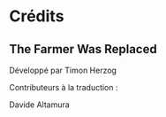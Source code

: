 # Crédits

## The Farmer Was Replaced

Développé par Timon Herzog


Contributeurs à la traduction :

Davide Altamura